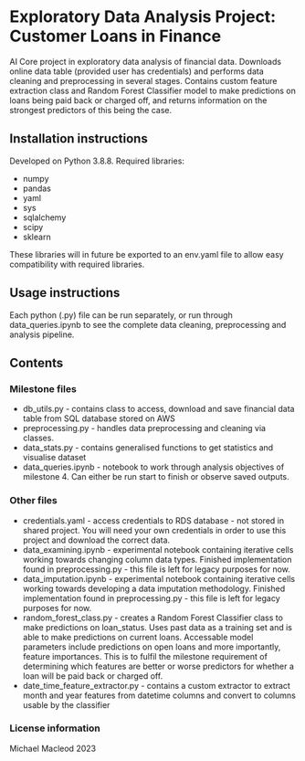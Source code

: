 # Exploratory Data Analysis Project:  Customer Loans in Finance

AI Core project in exploratory data analysis of financial data. Downloads online data table (provided user has credentials) and performs data cleaning and preprocessing in several stages. Contains custom feature extraction class and Random Forest Classifier model to make predictions on loans being paid back or charged off, and returns information on the strongest predictors of this being the case.

## Installation instructions
Developed on Python 3.8.8. Required libraries:
- numpy
- pandas
- yaml
- sys
- sqlalchemy
- scipy
- sklearn

These libraries will in future be exported to an env.yaml file to allow easy compatibility with required libraries.


## Usage instructions
Each python (.py) file can be run separately, or run through data_queries.ipynb to see the complete data cleaning, preprocessing and analysis pipeline.

## Contents
### Milestone files
- db_utils.py - contains class to access, download and save financial data table from SQL database stored on AWS
- preprocessing.py - handles data preprocessing and cleaning via classes.
- data_stats.py - contains generalised functions to get statistics and visualise dataset
- data_queries.ipynb - notebook to work through analysis objectives of milestone 4. Can either be run start to finish or observe saved outputs.

### Other files
- credentials.yaml - access credentials to RDS database - not stored in shared project. You will need your own credentials in order to use this project and download the correct data.
- data_examining.ipynb - experimental notebook containing iterative cells working towards changing column data types. Finished implementation found in preprocessing.py - this file is left for legacy purposes for now.
- data_imputation.ipynb - experimental notebook containing iterative cells working towards developing a data imputation methodology. Finished implementation found in preprocessing.py - this file is left for legacy purposes for now.
- random_forest_class.py - creates a Random Forest Classifier class to make predictions on loan_status. Uses past data as a training set and is able to make predictions on current loans. Accessable model parameters include predictions on open loans and more importantly, feature importances. This is to fulfil the milestone requirement of determining which features are better or worse predictors for whether a loan will be paid back or charged off.
- date_time_feature_extractor.py - contains a custom extractor to extract month and year features from datetime columns and convert to columns usable by the classifier


### License information
Michael Macleod 2023
